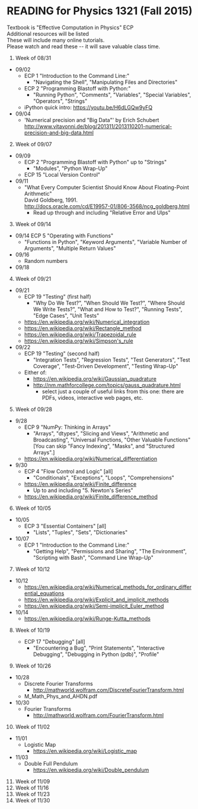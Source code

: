 # READING for Physics 1321 (Fall 2015)

Textbook is "Effective Computation in Physics"  ECP  
Additional resources will be listed  
These will include many online tutorials.  
Please watch and read these -- it will save valuable class time.

1. Week of 08/31
  - 09/02 
    * ECP 1 "Introduction to the Command Line:"
       - "Navigating the Shell", "Manipulating Files and Directories"
    * ECP 2 "Programming Blastoff with Python:"
       - "Running Python", "Comments", "Variables", "Special Variables", "Operators", "Strings"
    * iPython quick intro:  https://youtu.be/H6dLGQw9yFQ  
  - 09/04 
    * 'Numerical precision and "Big Data"' by Erich Schubert  
      http://www.vitavonni.de/blog/201311/2013110201-numerical-precision-and-big-data.html
2. Week of 09/07
  - 09/09 
    * ECP 2 "Programming Blastoff with Python" up to "Strings"
      - "Modules", "Python Wrap-Up"
    * ECP 15 "Local Version Control"
  - 09/11 
    * "What Every Computer Scientist Should Know About Floating-Point Arithmetic"  
      David Goldberg, 1991.  
      http://docs.oracle.com/cd/E19957-01/806-3568/ncg_goldberg.html
       - Read up through and including "Relative Error and Ulps"
3. Week of 09/14
  - 09/14  ECP 5 "Operating with Functions"
    * "Functions in Python", "Keyword Arguments", "Variable Number of Arguments", "Multiple Return Values"
  - 09/16  
    * Random numbers
  - 09/18  
4. Week of 09/21
  - 09/21
    * ECP 19 "Testing"  (first half)
      - "Why Do We Test?", "When Should We Test?", "Where Should We Write Tests?", "What and How to Test?", "Running Tests", "Edge Cases", "Unit Tests" 
    * https://en.wikipedia.org/wiki/Numerical_integration
    * https://en.wikipedia.org/wiki/Rectangle_method
    * https://en.wikipedia.org/wiki/Trapezoidal_rule
    * https://en.wikipedia.org/wiki/Simpson's_rule
  - 09/22
    * ECP 19 "Testing"  (second half)
      - "Integration Tests", "Regression Tests", "Test Generators", "Test Coverage", "Test-Driven Development", "Testing Wrap-Up"
    * Either of: 
      - https://en.wikipedia.org/wiki/Gaussian_quadrature
      - http://nm.mathforcollege.com/topics/gauss_quadrature.html
         * select just a couple of useful links from this one: there are PDFs, videos, interactive web pages, etc.

5. Week of 09/28
  - 9/28 
    * ECP 9 "NumPy: Thinking in Arrays"
      - "Arrays", "dtypes", "Slicing and Views", "Arithmetic and Broadcasting", "Universal Functions, "Other Valuable Functions"
      [You can skip "Fancy Indexing", "Masks", and "Structured Arrays".]
    * https://en.wikipedia.org/wiki/Numerical_differentiation
  - 9/30
    * ECP 4 "Flow Control and Logic"  [all]
      - "Conditionals", "Exceptions", "Loops", "Comprehensions"
    * https://en.wikipedia.org/wiki/Finite_difference
       - Up to and including "5. Newton's Series"
    * https://en.wikipedia.org/wiki/Finite_difference_method

6. Week of 10/05
  - 10/05
    * ECP 3 "Essential Containers"  [all]
      - "Lists", "Tuples", "Sets", "Dictionaries"
  - 10/07
    * ECP 1 "Introduction to the Command Line:"
      - "Getting Help", "Permissions and Sharing", "The Environment", "Scripting with Bash", "Command Line Wrap-Up"

7. Week of 10/12
  - 10/12
    * https://en.wikipedia.org/wiki/Numerical_methods_for_ordinary_differential_equations
    * https://en.wikipedia.org/wiki/Explicit_and_implicit_methods
    * https://en.wikipedia.org/wiki/Semi-implicit_Euler_method
  - 10/14
    * https://en.wikipedia.org/wiki/Runge-Kutta_methods

8. Week of 10/19
    * ECP 17 "Debugging"  [all]
      - "Encountering a Bug", "Print Statements", "Interactive Debugging", "Debugging in Python (pdb)", "Profile"

9. Week of 10/26
  - 10/28
    * Discrete Fourier Transforms
      - http://mathworld.wolfram.com/DiscreteFourierTransform.html
    * M_Math_Phys_and_AHDN.pdf
  - 10/30
    * Fourier Transforms
      - http://mathworld.wolfram.com/FourierTransform.html

10. Week of 11/02
   - 11/01
     * Logistic Map
       - https://en.wikipedia.org/wiki/Logistic_map
   - 11/03
     * Double Full Pendulum
       - https://en.wikipedia.org/wiki/Double_pendulum

11. Week of 11/09
12. Week of 11/16
13. Week of 11/23
14. Week of 11/30
